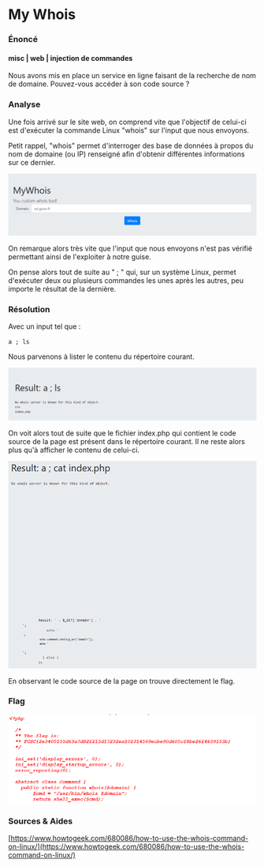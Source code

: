# My Whois

### Énoncé 

#### misc \| web \| injection de commandes

Nous avons mis en place un service en ligne faisant de la recherche de nom de domaine. Pouvez-vous accéder à son code source ?

### Analyse

Une fois arrivé sur le site web, on comprend vite que l'objectif de celui-ci est d'exécuter la commande Linux "whois" sur l'input que nous envoyons. 

Petit rappel, "whois" permet d'interroger des base de données à propos du nom de domaine \(ou IP\) renseigné afin d'obtenir différentes informations sur ce dernier. 

![alt text](https://github.com/AnthoLaMalice/CTF-Writeups/blob/main/FCSC2021/pictures/My%20whois.PNG)

On remarque alors très vite que l'input que nous envoyons n'est pas vérifié permettant ainsi de l'exploiter à notre guise. 

On pense alors tout de suite au "  ;  " qui, sur un système Linux, permet d'exécuter deux ou plusieurs commandes les unes après les autres, peu importe le résultat de la dernière. 

### Résolution

Avec un input tel que :  

```text
a ; ls
```

Nous parvenons à lister le contenu du répertoire courant. 

![alt text](https://github.com/AnthoLaMalice/CTF-Writeups/blob/main/FCSC2021/pictures/mywhois2.PNG)

On voit alors tout de suite que le fichier index.php qui contient le code source de la page est présent dans le répertoire courant. Il ne reste alors plus qu'à afficher le contenu de celui-ci. 

![alt text](https://github.com/AnthoLaMalice/CTF-Writeups/blob/main/FCSC2021/pictures/mywhois4.PNG)

En observant le code source de la page on trouve directement le flag. 

### Flag 

![alt text](https://github.com/AnthoLaMalice/CTF-Writeups/blob/main/FCSC2021/pictures/mywhois5.PNG)

### Sources & Aides

[https://www.howtogeek.com/680086/how-to-use-the-whois-command-on-linux/](https://www.howtogeek.com/680086/how-to-use-the-whois-command-on-linux/)





